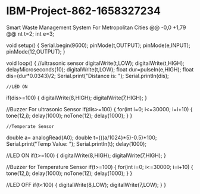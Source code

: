 # IBM-Project-862-1658327234
Smart Waste Management System For Metropolitan Cities
@@ -0,0 +1,79 @@
nt t=2;
int e=3;

void setup()
{
  Serial.begin(9600);
  pinMode(t,OUTPUT);
  pinMode(e,INPUT);
  pinMode(12,OUTPUT);
}

void loop()
{
  //ultrasonic sensor
  digitalWrite(t,LOW);
  digitalWrite(t,HIGH);
  delayMicroseconds(10);
  digitalWrite(t,LOW);
  float dur=pulseIn(e,HIGH);
  float dis=(dur*0.0343)/2;
  Serial.print("Distance is: ");
  Serial.println(dis);

    //LED ON
  if(dis>=100)
  {
    digitalWrite(8,HIGH);
    digitalWrite(7,HIGH);
  }

  //Buzzer For ultrasonic Sensor
  if(dis>=100)
  {
  for(int i=0; i<=30000; i=i+10)
  {
  tone(12,i);
  delay(1000);
  noTone(12);
  delay(1000);
  }
  }




    //Temperate Sensor
  double a= analogRead(A0);
  double t=(((a/1024)*5)-0.5)*100;
  Serial.print("Temp Value: ");
  Serial.println(t);
  delay(1000);


  //LED ON
  if(t>=100)
  {
    digitalWrite(8,HIGH);
    digitalWrite(7,HIGH);
  }

  //Buzzer for Temperature Sensor
  if(t>=100)
  {
  for(int i=0; i<=30000; i=i+10)
  {
  tone(12,i);
  delay(1000);
  noTone(12);
  delay(1000);
  }
  }

   //LED OFF
  if(t<100)
  {
    digitalWrite(8,LOW);
    digitalWrite(7,LOW);
  }
}
